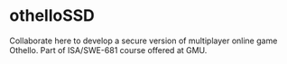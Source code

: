 # othelloSSD
Collaborate here to develop a secure version of multiplayer online game Othello. Part of ISA/SWE-681 course offered at GMU.
